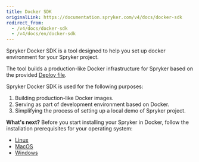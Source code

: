 ```yaml
---
title: Docker SDK
originalLink: https://documentation.spryker.com/v4/docs/docker-sdk
redirect_from:
  - /v4/docs/docker-sdk
  - /v4/docs/en/docker-sdk
---
```


Spryker Docker SDK is a tool designed to help you set up docker environment for your Spryker project.

The tool builds a production-like Docker infrastructure for Spryker based on the provided [Deploy file](/docs/scos/dev/developer-guides/202001.0/installation/spryker-in-docker/docker-sdk/deploy-file-ref).

Spryker Docker SDK is used for the following purposes:

1. Building production-like Docker images.
2. Serving as part of development environment based on Docker.
3. Simplifying the process of setting up a local demo of Spryker project.

**What's next?**
Before you start installing your Spryker in Docker, follow the installation prerequisites for your operating system:
* [Linux](/docs/scos/dev/developer-guides/202001.0/installation/spryker-in-docker/docker-installation-prerequisites/docker-installa)
* [MacOS](/docs/scos/dev/developer-guides/202001.0/installation/spryker-in-docker/docker-installation-prerequisites/docker-installa)
* [Windows](/docs/scos/dev/developer-guides/202001.0/installation/spryker-in-docker/docker-installation-prerequisites/docker-installa)

<!-- Last review date: Aug 06, 2019by Mike Kalinin, Andrii Tserkovnyi -->
